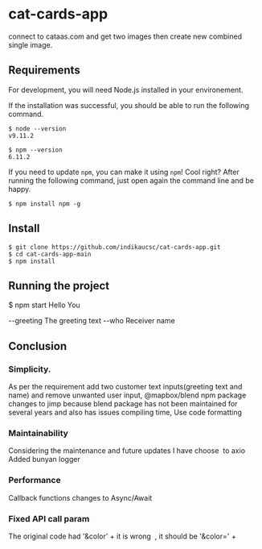 # cat-cards-app
connect to cataas.com and get two images then create new combined single image.


## Requirements

For development, you will  need Node.js  installed in your environement.


If the installation was successful, you should be able to run the following command.

    $ node --version
    v9.11.2

    $ npm --version
    6.11.2

If you need to update `npm`, you can make it using `npm`! Cool right? After running the following command, just open again the command line and be happy.

    $ npm install npm -g

###


## Install

    $ git clone https://github.com/indikaucsc/cat-cards-app.git
    $ cd cat-cards-app-main
    $ npm install
    

## Running the project

   $ npm start Hello You
   
   --greeting  The greeting text
    --who       Receiver name
    
    

## Conclusion 

### Simplicity.
As per the requirement add two customer text inputs(greeting text and name) and remove unwanted user input,
@mapbox/blend npm package  changes to jimp because blend package has not been maintained for several years and also has issues compiling time,
Use code formatting 

### Maintainability
Considering the maintenance and future updates I have choose  to axio 
Added bunyan logger

### Performance
Callback functions changes to Async/Await

### Fixed API call param
The original code had '&color' + it is wrong  , it should be '&color=' +



